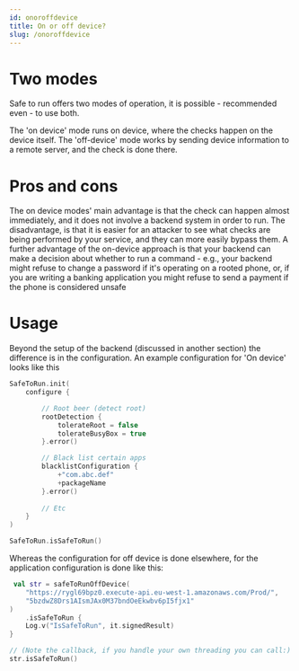 ```yaml
---
id: onoroffdevice
title: On or off device?
slug: /onoroffdevice
---
```


# Two modes

Safe to run offers two modes of operation, it is
possible - recommended even - to use both. 

The 'on device' mode runs on device, where the checks 
happen on the device itself. The 'off-device' mode works
by sending device information to a remote server, and
the check is done there. 

# Pros and cons

The on device modes' main advantage is that the check can happen
almost immediately, and it does not involve a backend system in
order to run. The disadvantage, is that it is easier for an attacker
to see what checks are being performed by your service, and they can
more easily bypass them. A further advantage of the on-device approach
is that your backend can make a decision about whether to run a
command - e.g., your backend might refuse to change a password if it's 
operating on a rooted phone, or, if you are writing a banking application 
you might refuse to send a payment if the phone is considered unsafe

# Usage

Beyond the setup of the backend (discussed in another section) the difference
is in the configuration. An example configuration for 'On device' looks like
this

```kotlin
SafeToRun.init(
    configure {

        // Root beer (detect root)
        rootDetection {
            tolerateRoot = false
            tolerateBusyBox = true
        }.error()

        // Black list certain apps
        blacklistConfiguration {
            +"com.abc.def"
            +packageName
        }.error()
        
        // Etc
    }
)

SafeToRun.isSafeToRun()
```

Whereas the configuration for off device is done elsewhere, for
the application configuration is done like this:

```kotlin
 val str = safeToRunOffDevice(
    "https://rygl69bpz0.execute-api.eu-west-1.amazonaws.com/Prod/",
    "5bzdwZ8Drs1AIsmJAx0M37bndOeEkwbv6pI5fjx1"
)
    .isSafeToRun {
    Log.v("IsSafeToRun", it.signedResult)
}

// (Note the callback, if you handle your own threading you can call:)
str.isSafeToRun()
```
